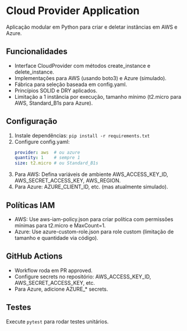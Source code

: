 # Cloud Provider Application

Aplicação modular em Python para criar e deletar instâncias em AWS e Azure.

## Funcionalidades
- Interface CloudProvider com métodos create_instance e delete_instance.
- Implementações para AWS (usando boto3) e Azure (simulado).
- Fábrica para seleção baseada em config.yaml.
- Princípios SOLID e DRY aplicados.
- Limitação a 1 instância por execução, tamanho mínimo (t2.micro para AWS, Standard_B1s para Azure).

## Configuração
1. Instale dependências: `pip install -r requirements.txt`
2. Configure config.yaml:
   ```yaml
   provider: aws  # ou azure
   quantity: 1    # sempre 1
   size: t2.micro # ou Standard_B1s
   ```
3. Para AWS: Defina variáveis de ambiente AWS_ACCESS_KEY_ID, AWS_SECRET_ACCESS_KEY, AWS_REGION.
4. Para Azure: AZURE_CLIENT_ID, etc. (mas atualmente simulado).

## Políticas IAM
- AWS: Use aws-iam-policy.json para criar política com permissões mínimas para t2.micro e MaxCount=1.
- Azure: Use azure-custom-role.json para role custom (limitação de tamanho e quantidade via código).

## GitHub Actions
- Workflow roda em PR approved.
- Configure secrets no repositório: AWS_ACCESS_KEY_ID, AWS_SECRET_ACCESS_KEY, etc.
- Para Azure, adicione AZURE_* secrets.

## Testes
Execute `pytest` para rodar testes unitários.